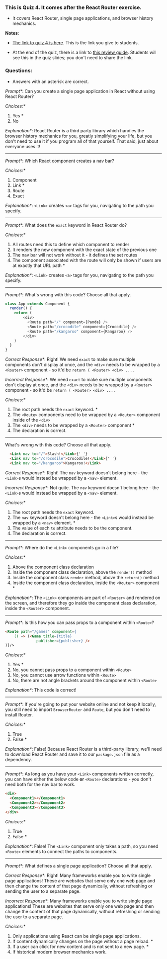 ### This is Quiz 4. It comes after the React Router exercise.
- It covers React Router, single page applications, and browser history mechanics.

**Notes**:
- [The link to quiz 4 is here](https://ga-instruction-sandbox.herokuapp.com/?lessonURL=https://ga-instruction.s3.amazonaws.com/json/REACT/unit-4/unit4-quiz.json). This is the link you give to students.

- At the end of the quiz, there is a link to [this review guide](../../../react-review-guides/blob/master/unit-4-react-review-guide.md). Students will see this in the quiz slides; you don't need to share the link.

### Questions:
- Answers with an asterisk are correct.


_Prompt*_: Can you create a single page application in React without using React Router?


_Choices:*_

1. Yes *
2. No


_Explanation*_:  React Router is a third party library which handles the browser history mechanics for you, greatly simplifying your life, but you don't need to use it if you program all of that yourself. That said, just about everyone uses it!

----------------------------------

_Prompt*_: Which React component creates a nav bar?

_Choices:*_

1. Component
2. Link *
3. Route
4. Exact


_Explanation*_: `<Link>` creates `<a>` tags for you, navigating to the path you specify.

-----------------------------------

_Prompt*_: What does the `exact` keyword in React Router do?

_Choices:*_

1. All routes need this to define which component to render
2. It renders the new component with the exact state of the previous one
3. The nav bar will not work without it - it defines the set routes
4. The component associated with the route will only be shown if users are at exactly that URL path *


_Explanation*_: `<Link>` creates `<a>` tags for you, navigating to the path you specify.


-----------------------------------

_Prompt*_:  What's wrong with this code? Choose all that apply.

```js
class App extends Component {
  render() {
    return (
        <div>
          <Route path="/" component={Panda} />
          <Route path="/crocodile" component={Crocodile} />
          <Route path="/kangaroo" component={Kangaroo} />
        </div>
    )
  }
}
```


_Correct Response*_: Right! We need `exact` to make sure multiple components don't display at once, and the `<div>` needs to be wrapped by a `<Router>` component - so it'd be `return ( <Router> <div> ....`

_Incorrect Response*_: We need `exact` to make sure multiple components don't display at once, and the `<div>` needs to be wrapped by a `<Router>` component - so it'd be `return ( <Router> <div> ....`


_Choices:*_

1. The root path needs the `exact` keyword. *
2. The `<Route>` components need to be wrapped by a `<Router>` component inside of the `<div>`
3. The `<div>` needs to be wrapped by a `<Router>` component *
4. The declaration is correct.


----------------------------------

What's wrong with this code? Choose all that apply.

```html
  <Link nav to="/">Slash!</Link>{' '}
  <Link nav to="/crocodile">Crocodile!</Link>{' '}
  <Link nav to="/kangaroo">Kangaroo!</Link>
```


_Correct Response*_: Right! The `nav` keyword doesn't belong here - the `<Link>`s would instead be wrapped by a `<nav>` element.

_Incorrect Response*_: Not quite. The `nav` keyword doesn't belong here - the `<Link>`s would instead be wrapped by a `<nav>` element.


_Choices:*_

1. The root path needs the `exact` keyword.
2. The `nav` keyword doesn't belong here - the `<Link>`s would instead be wrapped by a `<nav>` element. *
3. The value of each `to` attribute needs to be the component.
4. The declaration is correct.


-----------------------------------

_Prompt*_: Where do the `<Link>` components go in a file?

_Choices:*_

1. Above the component class declaration
2. Inside the component class declaration, above the `render()` method
3. Inside the component class `render` method, above the `return()` method
4. Inside the component class declaration, inside the `<Router>` component *

_Explanation*_: The `<Link>` components are part of `<Router>` and rendered on the screen, and therefore they go inside the component class declaration, inside the `<Router>` component.

----------------------------------

_Prompt*_: Is this how you can pass props to a component within `<Route>`?

```html
<Route path="/games" component={
    () => (<Game title={title}
              publisher={publisher} />
)}/>
```

_Choices:*_

1. Yes *
2. No, you cannot pass props to a component within `<Route>`
3. No, you cannot use arrow functions within `<Route>`
4. No, there are not angle brackets around the component within `<Route>`

_Explanation*_:  This code is correct!

-----------------------------------

_Prompt*_: If you're going to put your website online and not keep it locally, you still need to import `BrowserRouter` and `Route`, but you don't need to install Router.



_Choices:*_

1. True
2. False *


_Explanation*_:  False! Because React Router is a third-party library, we'll need to download React Router and save it to our `package.json` file as a dependency.


----------------------------------

_Prompt*_: As long as you have your `<Link>` components written correctly, you can have either the below code **or** `<Route>` declarations - you don't need both for the nav bar to work.

```html
<div>
  <Component1></Component1>
  <Component2></Component2>
  <Component3></Component3>
</div>
```

_Choices:*_

1. True
2. False *

_Explanation*_: False! The `<Link>` component only takes a path, so you need `<Route>` elements to connect the paths to components.

----------------------------------

_Prompt*_: What defines a single page application? Choose all that apply.


_Correct Response*_: Right! Many frameworks enable you to write single page applications! These are websites that serve only one web page and then change the content of that page dynamically, without refreshing or sending the user to a separate page.

_Incorrect Response*_: Many frameworks enable you to write single page applications! These are websites that serve only one web page and then change the content of that page dynamically, without refreshing or sending the user to a separate page.


_Choices:*_

1. Only applications using React can be single page applications.
2. If content dynamically changes on the page without a page reload. *
3. If a user can click for new content and is not sent to a new page. *
4. If historical modern browser mechanics work.
